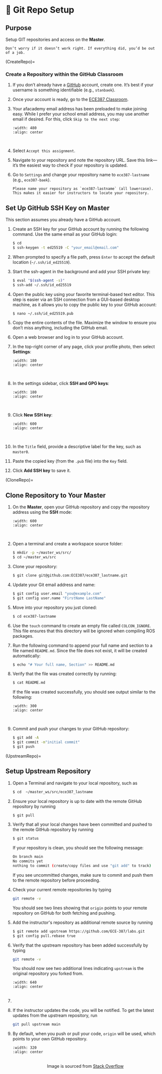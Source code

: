 
# 🔧 Git Repo Setup


## Purpose
Setup GIT repositories and access on the **Master**.

```{note}
Don’t worry if it doesn’t work right. If everything did, you’d be out of a job.
```

(CreateRepo)=
### Create a Repository within the GitHub Classroom

1. If you don’t already have a <a href="https://github.com/" target="_blank">GitHub</a> account, create one. It’s best if your username is something identifiable (e.g., `stanbaek`).  

1. Once your account is ready, go to the <a href="https://classroom.github.com/a/gHikuWHu" target="_blank">ECE387 Classroom</a>.  

1. Your afacademy email address has been preloaded to make joining easy. While I prefer your school email address, you may use another email if desired. For this, click `Skip to the next step`:  

    ```{image} ./figures/GitClassroom_SelectIdentifier.png  
    :width: 480  
    :align: center  
    ```  
    <br>  

1. Select `Accept this assignment`.  

1. Navigate to your repository and note the repository URL. Save this link—it’s the easiest way to check if your repository is updated.  

1. Go to `Settings` and change your repository name to `ece387-lastname` (e.g., `ece387-baek`).  

    ```{important}  
    Please name your repository as `ece387-lastname` (all lowercase). This makes it easier for instructors to locate your repository.  
    ```  

## Set Up GitHub SSH Key on Master  

This section assumes you already have a GitHub account.  

1. Create an SSH key for your GitHub account by running the following command. Use the same email as your GitHub login:  

    ```bash  
    $ cd  
    $ ssh-keygen -t ed25519 -C "your_email@email.com"  
    ```  

1. When prompted to specify a file path, press `Enter` to accept the default location (`~/.ssh/id_ed25519`).  

1. Start the ssh-agent in the background and add your SSH private key:  

    ```bash  
    $ eval "$(ssh-agent -s)"  
    $ ssh-add ~/.ssh/id_ed25519  
    ```  

1. Open the public key using your favorite terminal-based text editor. This step is easier via an SSH connection from a GUI-based desktop machine, as it allows you to copy the public key to your GitHub account:  

    ```bash  
    $ nano ~/.ssh/id_ed25519.pub  
    ```  

1. Copy the entire contents of the file. Maximize the window to ensure you don’t miss anything, including the GitHub email.  

1. Open a web browser and log in to your GitHub account.  

1. In the top-right corner of any page, click your profile photo, then select **Settings**:  

    ```{image} ./figures/ssh1.png  
    :width: 180  
    :align: center  
    ```  
    <br>  

1. In the settings sidebar, click **SSH and GPG keys**:  

    ```{image} ./figures/ssh2.png  
    :width: 180  
    :align: center  
    ```  
    <br>  

1. Click **New SSH key**:  

    ```{image} ./figures/ssh3.png  
    :width: 600  
    :align: center  
    ```  
    <br>  

1. In the `Title` field, provide a descriptive label for the key, such as `master0`.  

1. Paste the copied key (from the `.pub` file) into the `Key` field.  

1. Click **Add SSH key** to save it.  

(CloneRepo)=
## Clone Repository to Your Master  

1. On the **Master**, open your GitHub repository and copy the repository address using the **SSH** mode:  

    ```{image} ./figures/GitClone.png  
    :width: 600  
    :align: center  
    ```  
    <br>  

1. Open a terminal and create a workspace source folder:  
    ```bash  
    $ mkdir -p ~/master_ws/src/  
    $ cd ~/master_ws/src  
    ```  

1. Clone your repository:  
    ```bash  
    $ git clone git@github.com:ECE387/ece387_lastname.git  
    ```  

1. Update your Git email address and name:  
    ```bash  
    $ git config user.email "you@example.com"  
    $ git config user.name "FirstName LastName"  
    ```  

1. Move into your repository you just cloned:  
    ```bash  
    $ cd ece387-lastname  
    ```  

1. Use the `touch` command to create an empty file called `COLCON_IGNORE`. This file ensures that this directory will be ignored when compiling ROS packages.

1. Run the following command to append your full name and section to a file named `README.md`. Since the file does not exist, it will be created automatically:
    ```bash  
    $ echo "# Your full name, Section" >> README.md  
    ```  

1. Verify that the file was created correctly by running:  
    ```bash  
    $ cat README.md  
    ```  
    If the file was created successfully, you should see output similar to the following:
    ```{image} ./figures/GitCreateReadmeFile.png  
    :width: 300  
    :align: center  
    ```  
    <br>  
1. Commit and push your changes to your GitHub repository:
    ```bash  
    $ git add -A 
    $ git commit -m"initial commit"
    $ git push  
    ```  


(UpstreamRepo)=
## Setup Upstream Repository  

1. Open a Terminal and navigate to your local repository, such as 
    ```bash
    $ cd  ~/master_ws/src/ece387_lastname
    ```

1. Ensure your local repository is up to date with the remote GitHub repository by running
    
    ```bash
    $ git pull 
    ```

1. Verify that all your local changes have been committed and pushed to the remote GitHub repository by running
    ```bash
    $ git status 
    ```
    If your repository is clean, you should see the following message:
    ```bash
    On branch main
    No commits yet
    nothing to commit (create/copy files and use "git add" to track)
    ```
    If you see uncommitted changes, make sure to commit and push them to the remote repository before proceeding.

1. Check your current remote repositories by typing
    ```bash
    git remote -v
    ```
    You should see two lines showing that `origin` points to your remote repository on GitHub for both fetching and pushing. 

1. Add the instructor's repository as additional remote source by running

    ```bash
    $ git remote add upstream https://github.com/ECE-387/labs.git
    $ git config pull.rebase true
    ```
1. Verify that the upstream repository has been added successfully by typing 
    ``` bash
    git remote -v
    ``` 
    You should now see two additional lines indicating `upstream` is the original repository you forked from.

    ```{image} ./figures/GitAddUpstream.gif
    :width: 640
    :align: center
    ```
    <br>

1. 
1. If the instructor updates the code, you will be notified. To get the latest updates from the upstream repository, run
    ```bash
    git pull upstream main
    ``` 

1. By default, when you push or pull your code, `origin` will be used, which points to your own GitHub repository.
    ```{image} ./figures/FetchUpstream.png
    :width: 320
    :align: center
    ```
    <br>

    <center>
    Image is sourced from <a href="https://stackoverflow.com/questions/9257533/what-is-the-difference-between-origin-and-upstream-on-github/9257901#9257901" target="_blank">Stack Overflow</a>
    </center>


<!--
## Create a repo within the GitHub Classroom:

1. Browse to [github.com](https://www.github.com) and create a GitHub account if you do not already have one. It is useful if your username is something that identifies you (e.g., bneff1013).
1. **One student per group** do the following on your personal computer:
    1. First we are going to setup the repo for the Master.  This will allow your instructor to see all of your commits throughout the semester.
    1. Browse to [https://classroom.github.com/a/OoH0u_XW](https://classroom.github.com/a/OoH0u_XW)
    1. Select "Accept this assignment"
    1. You may need to hit refresh, but eventually it will provide you a link to the repository.
	1. Browse to your repository.
	1. Note the url for your repository (save this link, it is the best way to check if your repo is updated).
	1. Go to Settings -> Manage access -> and "Invite teams or people".
	1. Provide access to your team member using their GitHub user name.
    1. Now we need to do the exact same thing to setup the repo for the robot.
	1. Browse to [https://classroom.github.com/a/0MPq4TNE](https://classroom.github.com/a/0MPq4TNE) and repeat steps c-h.
-->

<!--
## Enable SSH connection to your GitHub account
1. Open a terminal on your **Master** (ctrl+alt+t).
1. The same student as step 1.1.2 do the following:
    1. Generate a new SSH key, substituting your GitHub email address:
        ```bash
        ssh-keygen -t ed25519 -C "your_email@example.com"
        ```
	1. When you're prompted to "Enter a file in which to save the key," click enter.
	1. At the prompt, type a secure passphrase.
	1. Start the ssh-agent in the background and add your SSH private key to the ssh-agent:
        ```bash
        eval "$(ssh-agent -s)"
        ssh-add ~/.ssh/id_ed25519
        ```
	1. Open the public key:
        ```bash
        nano ~/.ssh/id_ed25519.pub
        ```
	1. Select the contents of the file (maximize the window and ensure it has your GIT email at the end), right click, and select copy.
    1. Open a web browser and sign in to your GitHub account.
	1. In the upper-right corner of any page, click your profile photo, then click **Settings**.
        ![logo](figures/userbar-account-settings.png)
	1. In the user settings sidebar, click **SSH and GPG keys**.
		![logo](figures/settings-sidebar-ssh-keys.png)
    1. Click **New SSH key**
		![logo](figures/ssh-add-ssh-key.png)
	1. In the "Title" field, add a descriptive label for the new key, such as "MasterX".
	1. Paste your key into the "Key" field (contents of the `.pub` file).
	1. Click **Add SSH key**.
	1. If prompted, confirm your GitHub password.
    1. Create a secure shell connection to your **Robot** (password is dfec3141)
        ```bash
        ssh pi@robotX
        ```
    1. Repeat steps a-f on your **Robot** and j-n on your **Master**.
-->

<!--
## Clone repository to your robot.

#####
1. Open the public key using your favorite terminal-based text editor. This step is easier via an SSH connection from a GUI-based desktop machine, as it allows you to copy the public key to your GitHub account:  
#####

1. Create a secure shell connection to your robot:
    ```bash
    ssh pi@robotX
    ```
1. Ensure you are in the ROS robot workspace src directory.
    ```bash
    cd robot_ws/src
    ```
1. Clone the robot repository:
    ```bash
    git clone git@github.com:ECE387/ece387_robot_spring202X-USERNAME.git
    ```
1. Update your git email address and the last name for you and your team mate.
    ```bash
    git config --global user.email "you@example.com"
    git config --global user.name "Lastname1 Lastname2"
    ```
-->